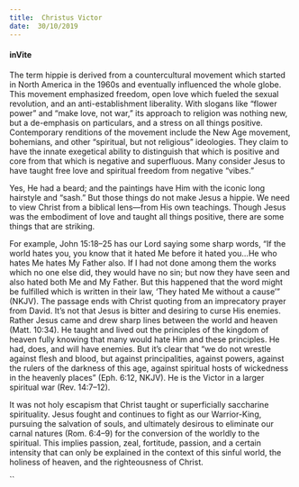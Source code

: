 ```yaml
---
title:  Christus Victor
date:  30/10/2019
---
```


#### inVite

The term hippie is derived from a countercultural movement which started in North America in the 1960s and eventually influenced the whole globe. This movement emphasized freedom, open love which fueled the sexual revolution, and an anti-establishment liberality. With slogans like “flower power” and “make love, not war,” its approach to religion was nothing new, but a de-emphasis on particulars, and a stress on all things positive. Contemporary renditions of the movement include the New Age movement, bohemians, and other “spiritual, but not religious” ideologies. They claim to have the innate exegetical ability to distinguish that which is positive and core from that which is negative and superfluous. Many consider Jesus to have taught free love and spiritual freedom from negative “vibes.”

Yes, He had a beard; and the paintings have Him with the iconic long hairstyle and “sash.” But those things do not make Jesus a hippie. We need to view Christ from a biblical lens—from His own teachings. Though Jesus was the embodiment of love and taught all things positive, there are some things that are striking.

For example, John 15:18–25 has our Lord saying some sharp words, “If the world hates you, you know that it hated Me before it hated you…He who hates Me hates My Father also. If I had not done among them the works which no one else did, they would have no sin; but now they have seen and also hated both Me and My Father. But this happened that the word might be fulfilled which is written in their law, ‘They hated Me without a cause’” (NKJV). The passage ends with Christ quoting from an imprecatory prayer from David. It’s not that Jesus is bitter and desiring to curse His enemies. Rather Jesus came and drew sharp lines between the world and heaven (Matt. 10:34). He taught and lived out the principles of the kingdom of heaven fully knowing that many would hate Him and these principles. He had, does, and will have enemies. But it’s clear that “we do not wrestle against flesh and blood, but against principalities, against powers, against the rulers of the darkness of this age, against spiritual hosts of wickedness in the heavenly places” (Eph. 6:12, NKJV). He is the Victor in a larger spiritual war (Rev. 14:7–12).

It was not holy escapism that Christ taught or superficially saccharine spirituality. Jesus fought and continues to fight as our Warrior-King, pursuing the salvation of souls, and ultimately desirous to eliminate our carnal natures (Rom. 6:4–9) for the conversion of the worldly to the spiritual. This implies passion, zeal, fortitude, passion, and a certain intensity that can only be explained in the context of this sinful world, the holiness of heaven, and the righteousness of Christ.

``